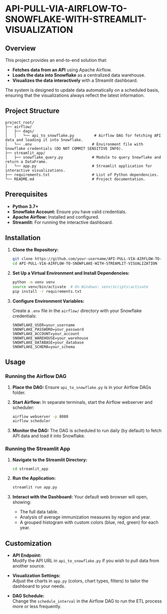 
# API-PULL-VIA-AIRFLOW-TO-SNOWFLAKE-WITH-STREAMLIT-VISUALIZATION

## Overview

This project provides an end-to-end solution that:
- **Fetches data from an API** using Apache Airflow.
- **Loads the data into Snowflake** as a centralized data warehouse.
- **Visualizes the data interactively** with a Streamlit dashboard.

The system is designed to update data automatically on a scheduled basis, ensuring that the visualizations always reflect the latest information.

## Project Structure

```
project_root/
├── airflow/
│   ├── dags/
│   │   └── api_to_snowflake.py         # Airflow DAG for fetching API data and loading it into Snowflake.
│   └── .env                           # Environment file with Snowflake credentials (DO NOT COMMIT SENSITIVE INFO).
├── streamlit_app/
│   ├── snowflake_query.py             # Module to query Snowflake and return a DataFrame.
│   └── app.py                         # Streamlit application for interactive visualizations.
├── requirements.txt                   # List of Python dependencies.
└── README.md                          # Project documentation.
```

## Prerequisites

- **Python 3.7+**
- **Snowflake Account:** Ensure you have valid credentials.
- **Apache Airflow:** Installed and configured.
- **Streamlit:** For running the interactive dashboard.

## Installation

1. **Clone the Repository:**

   ```bash
   git clone https://github.com/your-username/API-PULL-VIA-AIRFLOW-TO-SNOWFLAKE-WITH-STREAMLIT-VISUALIZATION.git
   cd API-PULL-VIA-AIRFLOW-TO-SNOWFLAKE-WITH-STREAMLIT-VISUALIZATION
   ```

2. **Set Up a Virtual Environment and Install Dependencies:**

   ```bash
   python -m venv venv
   source venv/bin/activate  # On Windows: venv\Scripts\activate
   pip install -r requirements.txt
   ```

3. **Configure Environment Variables:**

   Create a `.env` file in the `airflow/` directory with your Snowflake credentials:
   
   ```
   SNOWFLAKE_USER=your_username
   SNOWFLAKE_PASSWORD=your_password
   SNOWFLAKE_ACCOUNT=your_account
   SNOWFLAKE_WAREHOUSE=your_warehouse
   SNOWFLAKE_DATABASE=your_database
   SNOWFLAKE_SCHEMA=your_schema
   ```

## Usage

### Running the Airflow DAG

1. **Place the DAG:**
   Ensure `api_to_snowflake.py` is in your Airflow DAGs folder.

2. **Start Airflow:**
   In separate terminals, start the Airflow webserver and scheduler:

   ```bash
   airflow webserver -p 8080
   airflow scheduler
   ```

3. **Monitor the DAG:**
   The DAG is scheduled to run daily (by default) to fetch API data and load it into Snowflake.

### Running the Streamlit App

1. **Navigate to the Streamlit Directory:**

   ```bash
   cd streamlit_app
   ```

2. **Run the Application:**

   ```bash
   streamlit run app.py
   ```

3. **Interact with the Dashboard:**
   Your default web browser will open, showing:
   - The full data table.
   - Analysis of average immunization measures by region and year.
   - A grouped histogram with custom colors (blue, red, green) for each year.

## Customization

- **API Endpoint:**  
  Modify the API URL in `api_to_snowflake.py` if you wish to pull data from another source.

- **Visualization Settings:**  
  Adjust the charts in `app.py` (colors, chart types, filters) to tailor the dashboard to your needs.

- **DAG Schedule:**  
  Change the `schedule_interval` in the Airflow DAG to run the ETL process more or less frequently.
